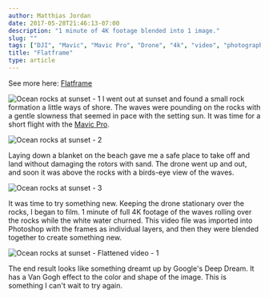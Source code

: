 ```yaml
---
author: Matthias Jordan
date: 2017-05-28T21:46:13-07:00
description: "1 minute of 4K footage blended into 1 image."
slug: ""
tags: ["DJI", "Mavic", "Mavic Pro", "Drone", "4k", "video", "photography", "aerial photography", "drone photography", "photography"]
title: "Flatframe"
type: article
---
```


See more here: [Flatframe](/gal/flatframe/)

![Ocean rocks at sunset - 1](/assets/photos/blog/20170528_drone_001.jpg)
I went out at sunset and found a small rock formation a little ways of shore. The waves were pounding on the rocks with a gentle slowness that seemed in pace with the setting sun. It was time for a short flight with the [Mavic Pro](http://amzn.to/2qwLylu).

![Ocean rocks at sunset - 2](/assets/photos/blog/20170528_drone_002.jpg)

Laying down a blanket on the beach gave me a safe place to take off and land without damaging the rotors with sand. The drone went up and out, and soon it was above the rocks with a birds-eye view of the waves.

![Ocean rocks at sunset - 3](/assets/photos/blog/20170528_drone_003.jpg)

It was time to try something new. Keeping the drone stationary over the rocks, I began to film. 1 minute of full 4K footage of the waves rolling over the rocks while the white water churned. This video file was imported into Photoshop with the frames as individual layers, and then they were blended together to create something new.

![Ocean rocks at sunset - Flattened video - 1](/assets/photos/blog/20170528_flat_001.jpg)

The end result looks like something dreamt up by Google's Deep Dream. It has a Van Gogh effect to the color and shape of the image. This is something I can't wait to try again.
